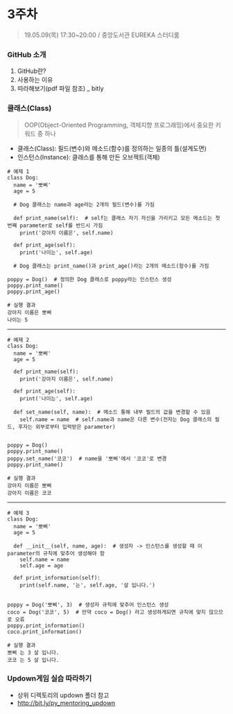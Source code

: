 # 3주차
> 19.05.09(목) 17:30~20:00 / 중앙도서관 EUREKA 스터디룸

### GitHub 소개
1. GitHub란?
2. 사용하는 이유
3. 따라해보기(pdf 파일 참조) _ bitly

### 클래스(Class)
> OOP(Object-Oriented Programming, 객체지향 프로그래밍)에서 중요한 키워드 중 하나
- 클래스(Class): 필드(변수)와 메소드(함수)를 정의하는 일종의 틀(설계도면)
- 인스턴스(Instance): 클래스를 통해 만든 오브젝트(객체)

~~~
# 예제 1
class Dog:
  name = '뽀삐'
  age = 5
  
  # Dog 클래스는 name과 age라는 2개의 필드(변수)를 가짐
  
  def print_name(self):  # self는 클래스 자기 자신을 가리키고 모든 메소드는 첫 번째 parameter로 self를 반드시 가짐
    print('강아지 이름은', self.name)
    
  def print_age(self):
    print('나이는', self.age)
    
  # Dog 클래스는 print_name()과 print_age()라는 2개의 메소드(함수)를 가짐

poppy = Dog()  # 정의한 Dog 클래스로 poppy라는 인스턴스 생성
poppy.print_name()
poppy.print_age()
~~~
~~~
# 실행 결과
강아지 이름은 뽀삐
나이는 5
~~~
---

~~~
# 예제 2
class Dog:
  name = '뽀삐'
  age = 5
  
  def print_name(self):
    print('강아지 이름은', self.name)
  
  def print_age(self):
    print('나이는', self.age)
    
  def set_name(self, name):  # 메소드 통해 내부 필드의 값을 변경할 수 있음
    self.name = name  # self.name과 name은 다른 변수(전자는 Dog 클래스의 필드, 후자는 외부로부터 입력받은 parameter)
    

poppy = Dog()
poppy.print_name()
poppy.set_name('코코')  # name을 '뽀삐'에서 '코코'로 변경
poppy.print_name()
~~~
~~~
# 실행 결과
강아지 이름은 뽀삐
강아지 이름은 코코
~~~
---

~~~
# 예제 3
class Dog:
  name = '뽀삐'
  age = 5
  
  def __init__(self, name, age):  # 생성자 -> 인스턴스를 생성할 때 이 parameter의 규칙에 맞추어 생성해야 함
    self.name = name
    self.age = age
    
  def print_information(self):
    print(self.name, '는', self.age, '살 입니다.')
    
  
poppy = Dog('뽀삐', 3)  # 생성자 규칙에 맞추어 인스턴스 생성
coco = Dog('코코', 5)  # 만약 coco = Dog() 라고 생성하게되면 규칙에 맞지 않으므로 오류
poppy.print_information()
coco.print_information()
~~~
~~~
# 실행 결과
뽀삐 는 3 살 입니다.
코코 는 5 살 입니다.
~~~

### Updown게임 실습 따라하기
- 상위 디렉토리의 updown 폴더 참고
- http://bit.ly/py_mentoring_updown
